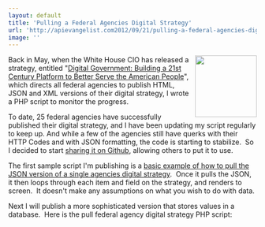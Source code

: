 ```yaml
---
layout: default
title: 'Pulling a Federal Agencies Digital Strategy'
url: 'http://apievangelist.com2012/09/21/pulling-a-federal-agencies-digital-strategy/'
image: ''
---
```



<p>
     <img src="http://kinlane-productions.s3.amazonaws.com/api-evangelist/federal-government/whitehouse-seal.png"  width="125" align="right" />
</p>
<p>
     Back in May, when the White House CIO has released a strategy, entitled "<a title="Digital Government: Building a 21st Century Platform to Better Serve the American People" href="http://www.whitehouse.gov/sites/default/files/omb/egov/digital-government/digital-government-strategy.pdf">Digital Government: Building a 21st Century Platform to Better Serve the American People</a>", which directs all federal agencies to publish HTML, JSON and XML versions of their digital strategy, I wrote a PHP script to monitor the progress. 
</p>
<p>
     To date, 25 federal agencies have successfully published their digital strategy, and I have been updating my script regularly to keep up. And while a few of the agencies still have querks with their HTTP Codes and with JSON formatting, the code is starting to stabilize.  So I decided to start <a title="Publishing to Github" href="https://github.com/kinlane/digital-strategy">sharing it on Github</a>, allowing others to put it to use.
</p>
<p>
     The first sample script I'm publishing is a <a href="https://github.com/kinlane/digital-strategy/blob/master/pull-agency.php">basic example of how to pull the JSON version of a single agencies digital strategy</a>.  Once it pulls the JSON, it then loops through each item and field on the strategy, and renders to screen.  It doesn't make any assumptions on what you wish to do with data.
</p>
<p>
     Next I will publish a more sophisticated version that stores values in a database.  Here is the pull federal agency digital strategy PHP script:
</p>
